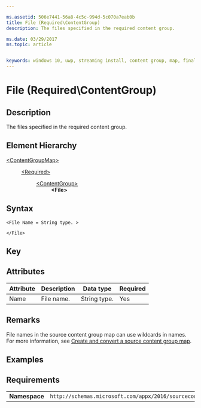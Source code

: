 ```yaml
---

ms.assetid: 506e7441-56a8-4c5c-994d-5c070a7eab0b 
title: File (Required\ContentGroup)
description: The files specified in the required content group.

ms.date: 03/29/2017
ms.topic: article


keywords: windows 10, uwp, streaming install, content group, map, final content group, automatic content group
---
```


# File (Required\ContentGroup)

## Description
The files specified in the required content group.

## Element Hierarchy
<dl>
<dt><a href="element-source-contentgroupmap.md">&lt;ContentGroupMap&gt;</a></dt>
<dd>
<dl>
<dt><a href="element-source-required.md">&lt;Required&gt;</a></dt>
<dd>
<dl>
<dt><a href="element-source-required-contentgroup.md">&lt;ContentGroup&gt;</a></dt>
<dd><b>&lt;File&gt;</b></dd>
</dl>
</dd>
</dl>
</dd>
</dl>

## Syntax
```syntax
<File Name = String type. >

</File>
```

## Key

## Attributes

| Attribute | Description | Data type | Required |
|-----------|-------------|-----------|----------|
| Name | File name. | String type. | Yes |


## Remarks
File names in the source content group map can use wildcards in names. For more information, see [Create and convert a source content group map](/windows/uwp/packaging/create-cgm).

## Examples

## Requirements
|          |         |
|----------|--------------|
| **Namespace** | `http://schemas.microsoft.com/appx/2016/sourcecontentgroupmap` |